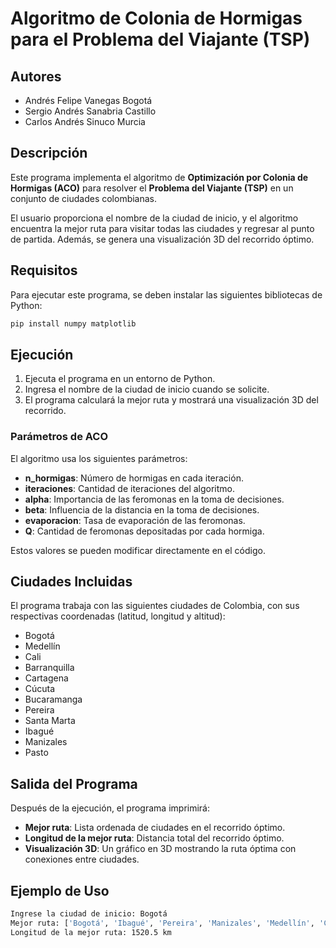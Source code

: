 # Algoritmo de Colonia de Hormigas para el Problema del Viajante (TSP)

## Autores
- Andrés Felipe Vanegas Bogotá
- Sergio Andrés Sanabria Castillo
- Carlos Andrés Sinuco Murcia

## Descripción
Este programa implementa el algoritmo de **Optimización por Colonia de Hormigas (ACO)** para resolver el **Problema del Viajante (TSP)** en un conjunto de ciudades colombianas.

El usuario proporciona el nombre de la ciudad de inicio, y el algoritmo encuentra la mejor ruta para visitar todas las ciudades y regresar al punto de partida. Además, se genera una visualización 3D del recorrido óptimo.

## Requisitos
Para ejecutar este programa, se deben instalar las siguientes bibliotecas de Python:

```bash
pip install numpy matplotlib
```

## Ejecución
1. Ejecuta el programa en un entorno de Python.
2. Ingresa el nombre de la ciudad de inicio cuando se solicite.
3. El programa calculará la mejor ruta y mostrará una visualización 3D del recorrido.

### Parámetros de ACO
El algoritmo usa los siguientes parámetros:
- **n_hormigas**: Número de hormigas en cada iteración.
- **iteraciones**: Cantidad de iteraciones del algoritmo.
- **alpha**: Importancia de las feromonas en la toma de decisiones.
- **beta**: Influencia de la distancia en la toma de decisiones.
- **evaporacion**: Tasa de evaporación de las feromonas.
- **Q**: Cantidad de feromonas depositadas por cada hormiga.

Estos valores se pueden modificar directamente en el código.

## Ciudades Incluidas
El programa trabaja con las siguientes ciudades de Colombia, con sus respectivas coordenadas (latitud, longitud y altitud):

- Bogotá
- Medellín
- Cali
- Barranquilla
- Cartagena
- Cúcuta
- Bucaramanga
- Pereira
- Santa Marta
- Ibagué
- Manizales
- Pasto

## Salida del Programa
Después de la ejecución, el programa imprimirá:
- **Mejor ruta**: Lista ordenada de ciudades en el recorrido óptimo.
- **Longitud de la mejor ruta**: Distancia total del recorrido óptimo.
- **Visualización 3D**: Un gráfico en 3D mostrando la ruta óptima con conexiones entre ciudades.

## Ejemplo de Uso
```bash
Ingrese la ciudad de inicio: Bogotá
Mejor ruta: ['Bogotá', 'Ibagué', 'Pereira', 'Manizales', 'Medellín', 'Cali', ...]
Longitud de la mejor ruta: 1520.5 km
```

